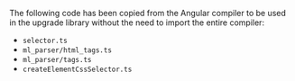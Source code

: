 The following code has been copied from the Angular compiler to be used in the upgrade library without
the need to import the entire compiler:

* `selector.ts`
* `ml_parser/html_tags.ts`
* `ml_parser/tags.ts`
* `createElementCssSelector.ts`